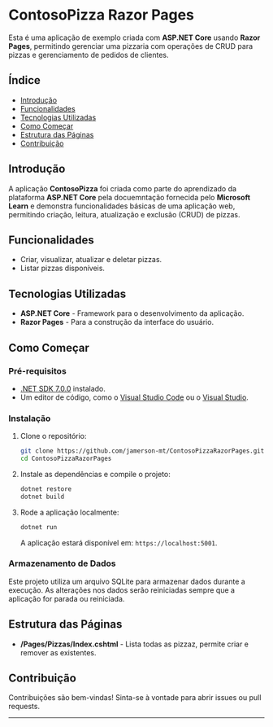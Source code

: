 # ContosoPizza Razor Pages

Esta é uma aplicação de exemplo criada com **ASP.NET Core** usando **Razor Pages**, permitindo gerenciar uma pizzaria com operações de CRUD para pizzas e gerenciamento de pedidos de clientes.

## Índice
- [Introdução](#introdução)
- [Funcionalidades](#funcionalidades)
- [Tecnologias Utilizadas](#tecnologias-utilizadas)
- [Como Começar](#como-começar)
- [Estrutura das Páginas](#estrutura-das-páginas)
- [Contribuição](#contribuição)

## Introdução
A aplicação **ContosoPizza** foi criada como parte do aprendizado da plataforma **ASP.NET Core** pela docuemntação fornecida pelo **Microsoft Learn** e demonstra funcionalidades básicas de uma aplicação web, permitindo criação, leitura, atualização e exclusão (CRUD) de pizzas.

## Funcionalidades
- Criar, visualizar, atualizar e deletar pizzas.
- Listar pizzas disponíveis.

## Tecnologias Utilizadas
- **ASP.NET Core** - Framework para o desenvolvimento da aplicação.
- **Razor Pages** - Para a construção da interface do usuário.

## Como Começar

### Pré-requisitos
- [.NET SDK 7.0.0](https://dotnet.microsoft.com/download) instalado.
- Um editor de código, como o [Visual Studio Code](https://code.visualstudio.microsoft.com/) ou o [Visual Studio](https://visualstudio.microsoft.com/).

### Instalação
1. Clone o repositório:
    ```bash
    git clone https://github.com/jamerson-mt/ContosoPizzaRazorPages.git
    cd ContosoPizzaRazorPages
    ```
2. Instale as dependências e compile o projeto:
    ```bash
    dotnet restore
    dotnet build
    ```
3. Rode a aplicação localmente:
    ```bash
    dotnet run
    ```
   A aplicação estará disponível em: `https://localhost:5001`.

### Armazenamento de Dados
Este projeto utiliza um arquivo SQLite para armazenar dados durante a execução. As alterações nos dados serão reiniciadas sempre que a aplicação for parada ou reiniciada.

## Estrutura das Páginas
- **/Pages/Pizzas/Index.cshtml** - Lista todas as pizzaz, permite criar e remover as existentes.


## Contribuição
Contribuições são bem-vindas! Sinta-se à vontade para abrir issues ou pull requests.

---
